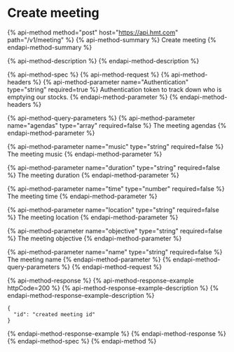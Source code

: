 # Create meeting

{% api-method method="post" host="https://api.hmt.com" path="/v1/meeting" %}
{% api-method-summary %}
Create meeting
{% endapi-method-summary %}

{% api-method-description %}
{% endapi-method-description %}

{% api-method-spec %}
{% api-method-request %}
{% api-method-headers %}
{% api-method-parameter name="Authentication" type="string" required=true %}
Authentication token to track down who is emptying our stocks.
{% endapi-method-parameter %}
{% endapi-method-headers %}

{% api-method-query-parameters %}
{% api-method-parameter name="agendas" type="array" required=false %}
The meeting agendas
{% endapi-method-parameter %}

{% api-method-parameter name="music" type="string" required=false %}
The meeting music
{% endapi-method-parameter %}

{% api-method-parameter name="duration" type="string" required=false %}
The meeting duration
{% endapi-method-parameter %}

{% api-method-parameter name="time" type="number" required=false %}
The meeting time
{% endapi-method-parameter %}

{% api-method-parameter name="location" type="string" required=false %}
The meeting location
{% endapi-method-parameter %}

{% api-method-parameter name="objective" type="string" required=false %}
The meeting objective
{% endapi-method-parameter %}

{% api-method-parameter name="name" type="string" required=false %}
The meeting name
{% endapi-method-parameter %}
{% endapi-method-query-parameters %}
{% endapi-method-request %}

{% api-method-response %}
{% api-method-response-example httpCode=200 %}
{% api-method-response-example-description %}
{% endapi-method-response-example-description %}

```
{
  "id": "created meeting id"
}

```
{% endapi-method-response-example %}
{% endapi-method-response %}
{% endapi-method-spec %}
{% endapi-method %}



